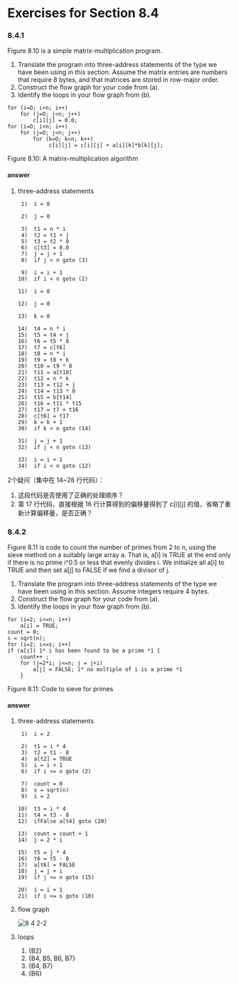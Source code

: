 # Exercises for Section 8.4

### 8.4.1

Figure 8.10 is a simple matrix-multiplication program.

1. Translate the program into three-address statements of the type we have been using in this section. Assume the matrix entries are numbers that require 8 bytes, and that matrices are stored in row-major order.
2. Construct the flow graph for your code from (a).
3. Identify the loops in your flow graph from (b).

```
for (i=O; i<n; i++)
    for (j=O; j<n; j++)
        c[i][j] = 0.0;
for (i=O; i<n; i++)
    for (j=O; j<n; j++)
        for (k=O; k<n; k++)
            ￼c[i][j] = c[i][j] + a[i][k]*b[k][j];
```

Figure 8.10: A matrix-multiplication algorithm

#### answer

1. three-address statements

    ```
     1)  i = 0

     2)  j = 0

     3)  t1 = n * i
     4)  t2 = t1 + j
     5)  t3 = t2 * 8
     6)  c[t3] = 0.0
     7)  j = j + 1
     8)  if j < n goto (3)

     9)  i = i + 1
    10)  if i < n goto (2)

    11)  i = 0

    12)  j = 0

    13)  k = 0

    14)  t4 = n * i
    15)  t5 = t4 + j
    16)  t6 = t5 * 8
    17)  t7 = c[t6]
    18)  t8 = n * i
    19)  t9 = t8 + k
    20)  t10 = t9 * 8
    21)  t11 = a[t10]
    22)  t12 = n * k
    23)  t13 = t12 + j
    24)  t14 = t13 * 8
    25)  t15 = b[t14]
    26)  t16 = t11 * t15
    27)  t17 = t7 + t16
    28)  c[t6] = t17
    29)  k = k + 1
    30)  if k < n goto (14)

    31)  j = j + 1
    32)  if j < n goto (13)

    33)  i = i + 1
    34)  if i < n goto (12)
    ```

2个疑问（集中在 14~28 行代码）：

1. 这段代码是否使用了正确的处理顺序？
2. 第 17 行代码，直接根据 16 行计算得到的偏移量得到了 c[i][j] 的值，省略了重新计算偏移量，是否正确？

### 8.4.2

Figure 8.11 is code to count the number of primes from 2 to n, using the sieve method on a suitably large array a. That is, a[i] is TRUE at the end only if there is no prime i^0.5 or less that evenly divides i. We initialize all a[i] to TRUE and then set a[j] to FALSE if we find a divisor of j.

1. Translate the program into three-address statements of the type we have been using in this section. Assume integers require 4 bytes.
2. Construct the flow graph for your code from (a).
3. Identify the loops in your flow graph from (b).

```
for (i=2; i<=n; i++)
    a[i] = TRUE;
count = 0;
s = sqrt(n);
for (i=2; i<=s; i++)
if (a[i]) 1* i has been found to be a prime *1 {
    count++ ;
    for (j=2*i; j<=n; j = j+i)
        a[j] = FALSE; 1* no multiple of i is a prime *1
    }
```

Figure 8.11: Code to sieve for primes

#### answer

1. three-address statements

    ```
     1)  i = 2

     2)  t1 = i * 4
     3)  t2 = t1 - 8
     4)  a[t2] = TRUE
     5)  i = i + 1
     6)  if i <= n goto (2)

     7)  count = 0
     8)  s = sqrt(n)
     9)  i = 2

    10)  t3 = i * 4
    11)  t4 = t3 - 8
    12)  ifFalse a[t4] goto (20)

    13)  count = count + 1
    14)  j = 2 * i

    15)  t5 = j * 4
    16)  t6 = t5 - 8
    17)  a[t6] = FALSE
    18)  j = j + i
    19)  if j <= n goto (15)

    20)  i = i + 1
    21)  if i <= s goto (10)
    ```

2. flow graph

    ![8 4 2-2](https://f.cloud.github.com/assets/340282/1333240/440a44a4-3590-11e3-89c2-0c84cf0be8d5.gif)

3. loops

    1. {B2}
    2. {B4, B5, B6, B7}
    3. {B4, B7}
    4. {B6}









